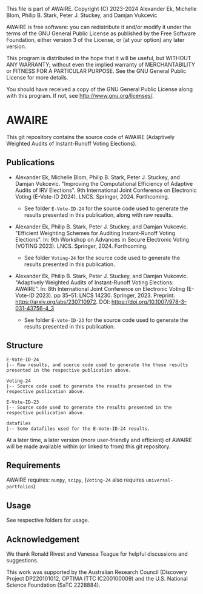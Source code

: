 This file is part of AWAIRE.
Copyright (C) 2023-2024 Alexander Ek, Michelle Blom, Philip B. Stark, Peter J. Stuckey, and Damjan Vukcevic

AWAIRE is free software: you can redistribute it and/or modify
it under the terms of the GNU General Public License as published by
the Free Software Foundation, either version 3 of the License, or
(at your option) any later version.

This program is distributed in the hope that it will be useful,
but WITHOUT ANY WARRANTY; without even the implied warranty of
MERCHANTABILITY or FITNESS FOR A PARTICULAR PURPOSE.  See the
GNU General Public License for more details.

You should have received a copy of the GNU General Public License
along with this program.  If not, see <http://www.gnu.org/licenses/>.

# AWAIRE

This git repository contains the source code of AWAIRE (Adaptively Weighted Audits of Instant-Runoff Voting Elections).

## Publications

* Alexander Ek, Michelle Blom, Philip B. Stark, Peter J. Stuckey, and Damjan Vukcevic. "Improving the Computational Efficiency of Adaptive Audits of IRV Elections". 9th International Joint Conference on Electronic Voting (E-Vote-ID 2024). LNCS. Springer, 2024. Forthcoming.
  * See folder `E-Vote-ID-24` for the source code used to generate the results presented in this publication, along with raw results.

* Alexander Ek, Philip B. Stark, Peter J. Stuckey, and Damjan Vukcevic. "Efficient Weighting Schemes for Auditing Instant-Runoff Voting Elections". In: 9th Workshop on Advances in Secure Electronic Voting (VOTING 2023). LNCS. Springer, 2024. Forthcoming.
  * See folder `Voting-24` for the source code used to generate the results presented in this publication.

* Alexander Ek, Philip B. Stark, Peter J. Stuckey, and Damjan Vukcevic. "Adaptively Weighted Audits of Instant-Runoff Voting Elections: AWAIRE". In: 8th International Joint Conference on Electronic Voting (E-Vote-ID 2023). pp 35–51. LNCS 14230. Springer, 2023. Preprint: https://arxiv.org/abs/2307.10972. DOI: https://doi.org/10.1007/978-3-031-43756-4_3
  * See folder `E-Vote-ID-23` for the source code used to generate the results presented in this publication.

## Structure

```
E-Vote-ID-24
|-- Raw results, and source code used to generate the these results presented in the respective publication above.

Voting-24
|-- Source code used to generate the results presented in the respective publication above.

E-Vote-ID-23
|-- Source code used to generate the results presented in the respective publication above.

datafiles
|-- Some datafiles used for the E-Vote-ID-24 results.
```

At a later time, a later version (more user-friendly and efficient) of AWAIRE will be made available within (or linked to from) this git repository.

## Requirements

AWAIRE requires: `numpy`, `scipy`, (`Voting-24` also requires `universal-portfolios`)

## Usage

See respective folders for usage.

## Acknowledgement

We thank Ronald Rivest and Vanessa
Teague for helpful discussions and suggestions.

This work was supported by the
Australian Research Council (Discovery Project DP220101012, OPTIMA ITTC
IC200100009) and the U.S. National Science Foundation (SaTC 2228884).
